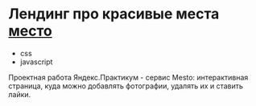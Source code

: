 # Лендинг про красивые места [место](https://el-wis.github.io/mesto/index.html) 
* css
* javascript

Проектная работа Яндекс.Практикум - сервис Mesto: интерактивная страница, куда можно добавлять фотографии, удалять их и ставить лайки.
